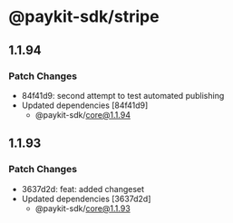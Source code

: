 # @paykit-sdk/stripe

## 1.1.94

### Patch Changes

- 84f41d9: second attempt to test automated publishing
- Updated dependencies [84f41d9]
  - @paykit-sdk/core@1.1.94

## 1.1.93

### Patch Changes

- 3637d2d: feat: added changeset
- Updated dependencies [3637d2d]
  - @paykit-sdk/core@1.1.93
